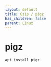 ```yaml
---
layout: default
title: Gzip / pigz
has_children: false
parent: Linux
---
```


# pigz

```bash
apt install pigz
```
